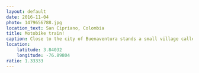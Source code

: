 ```yaml
---
layout: default
date: 2016-11-04
photo: 1479656788.jpg
location_text: San Cipriano, Colombia
title: Motobike train!
caption: Close to the city of Buenaventura stands a small village called San Cipriano. It is made and occupy by black people (basically former slaves). It is lost in the jungle and the only way to reach it is to use a wooden platform with benches pushed by a motobike on a train track.
location:
    latitude: 3.84032
    longitude: -76.89804
ratio: 1.33333
---
```

